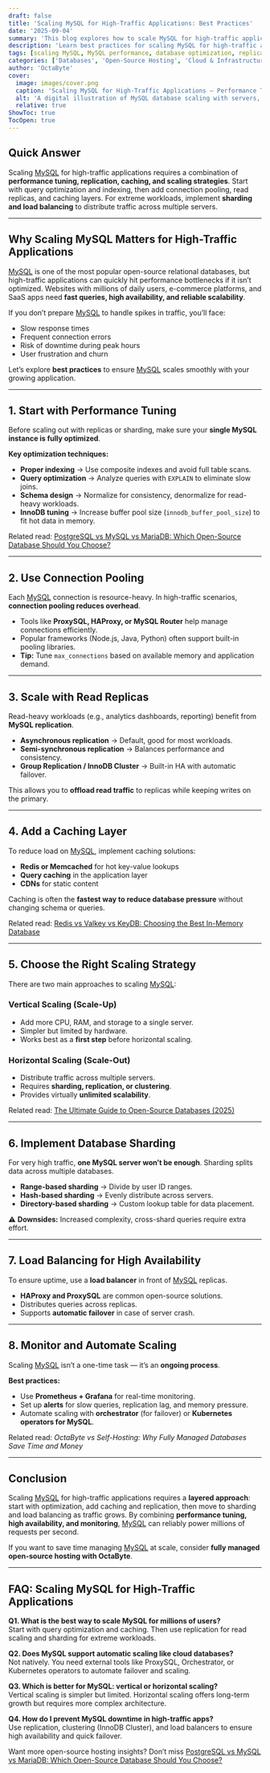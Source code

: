 ```yaml
---
draft: false
title: 'Scaling MySQL for High-Traffic Applications: Best Practices'
date: '2025-09-04'
summary: 'This blog explores how to scale MySQL for high-traffic applications by combining query optimization, indexing, and InnoDB tuning with advanced techniques like replication, caching, sharding, and load balancing. Learn the best practices to ensure fast performance, high availability, and seamless growth for modern applications.'
description: 'Learn best practices for scaling MySQL for high-traffic applications. Explore replication, sharding, caching, and optimization strategies for reliable performance.'
tags: [scaling MySQL, MySQL performance, database optimization, replication, caching, sharding, load balancing, open-source hosting]
categories: ['Databases', 'Open-Source Hosting', 'Cloud & Infrastructure']
author: 'OctaByte'
cover:
  image: images/cover.png
  caption: 'Scaling MySQL for High-Traffic Applications – Performance Tuning, Replication, and Load Balancing Best Practices'
  alt: 'A digital illustration of MySQL database scaling with servers, replication, caching, and load balancing, representing high-traffic application architecture.'
  relative: true
ShowToc: true
TocOpen: true
---
```


## Quick Answer

Scaling [MySQL](https://octabyte.io/fully-managed-open-source-services/databases/relational-databases/mysql) for high-traffic applications requires a combination of **performance tuning, replication, caching, and scaling strategies**. Start with query optimization and indexing, then add connection pooling, read replicas, and caching layers. For extreme workloads, implement **sharding and load balancing** to distribute traffic across multiple servers.

---

## Why Scaling MySQL Matters for High-Traffic Applications

[MySQL](https://octabyte.io/fully-managed-open-source-services/databases/relational-databases/mysql) is one of the most popular open-source relational databases, but high-traffic applications can quickly hit performance bottlenecks if it isn’t optimized. Websites with millions of daily users, e-commerce platforms, and SaaS apps need **fast queries, high availability, and reliable scalability**.

If you don’t prepare [MySQL](https://octabyte.io/fully-managed-open-source-services/databases/relational-databases/mysql) to handle spikes in traffic, you’ll face:

- Slow response times  
- Frequent connection errors  
- Risk of downtime during peak hours  
- User frustration and churn  

Let’s explore **best practices** to ensure [MySQL](https://octabyte.io/fully-managed-open-source-services/databases/relational-databases/mysql) scales smoothly with your growing application.

---

## 1. Start with Performance Tuning

Before scaling out with replicas or sharding, make sure your **single MySQL instance is fully optimized**.

**Key optimization techniques:**

- **Proper indexing** → Use composite indexes and avoid full table scans.  
- **Query optimization** → Analyze queries with `EXPLAIN` to eliminate slow joins.  
- **Schema design** → Normalize for consistency, denormalize for read-heavy workloads.  
- **InnoDB tuning** → Increase buffer pool size (`innodb_buffer_pool_size`) to fit hot data in memory.  

Related read: [PostgreSQL vs MySQL vs MariaDB: Which Open-Source Database Should You Choose?](/topics/open-source-databases/postgresql-vs-mysql-vs-mariadb/)

---

## 2. Use Connection Pooling

Each [MySQL](https://octabyte.io/fully-managed-open-source-services/databases/relational-databases/mysql) connection is resource-heavy. In high-traffic scenarios, **connection pooling reduces overhead**.

- Tools like **ProxySQL, HAProxy, or MySQL Router** help manage connections efficiently.  
- Popular frameworks (Node.js, Java, Python) often support built-in pooling libraries.  
- **Tip:** Tune `max_connections` based on available memory and application demand.  

---

## 3. Scale with Read Replicas

Read-heavy workloads (e.g., analytics dashboards, reporting) benefit from **MySQL replication**.

- **Asynchronous replication** → Default, good for most workloads.  
- **Semi-synchronous replication** → Balances performance and consistency.  
- **Group Replication / InnoDB Cluster** → Built-in HA with automatic failover.  

This allows you to **offload read traffic** to replicas while keeping writes on the primary.

---

## 4. Add a Caching Layer

To reduce load on [MySQL](https://octabyte.io/fully-managed-open-source-services/databases/relational-databases/mysql), implement caching solutions:

- **Redis or Memcached** for hot key-value lookups  
- **Query caching** in the application layer  
- **CDNs** for static content  

Caching is often the **fastest way to reduce database pressure** without changing schema or queries.

Related read: [Redis vs Valkey vs KeyDB: Choosing the Best In-Memory Database](../redis-vs-valkey-vs-keydb/)

---

## 5. Choose the Right Scaling Strategy

There are two main approaches to scaling [MySQL](https://octabyte.io/fully-managed-open-source-services/databases/relational-databases/mysql):

### Vertical Scaling (Scale-Up)
- Add more CPU, RAM, and storage to a single server.  
- Simpler but limited by hardware.  
- Works best as a **first step** before horizontal scaling.  

### Horizontal Scaling (Scale-Out)
- Distribute traffic across multiple servers.  
- Requires **sharding, replication, or clustering**.  
- Provides virtually **unlimited scalability**.  

Related read: [The Ultimate Guide to Open-Source Databases (2025)](/topics/open-source-databases/ultimate-guide-2025/)

---

## 6. Implement Database Sharding

For very high traffic, **one MySQL server won’t be enough**. Sharding splits data across multiple databases.

- **Range-based sharding** → Divide by user ID ranges.  
- **Hash-based sharding** → Evenly distribute across servers.  
- **Directory-based sharding** → Custom lookup table for data placement.  

⚠️ **Downsides:** Increased complexity, cross-shard queries require extra effort.  

---

## 7. Load Balancing for High Availability

To ensure uptime, use a **load balancer** in front of [MySQL](https://octabyte.io/fully-managed-open-source-services/databases/relational-databases/mysql) replicas.  

- **HAProxy and ProxySQL** are common open-source solutions.  
- Distributes queries across replicas.  
- Supports **automatic failover** in case of server crash.  

---

## 8. Monitor and Automate Scaling

Scaling [MySQL](https://octabyte.io/fully-managed-open-source-services/databases/relational-databases/mysql) isn’t a one-time task — it’s an **ongoing process**.

**Best practices:**

- Use **Prometheus + Grafana** for real-time monitoring.  
- Set up **alerts** for slow queries, replication lag, and memory pressure.  
- Automate scaling with **orchestrator** (for failover) or **Kubernetes operators for MySQL**.  

Related read: *OctaByte vs Self-Hosting: Why Fully Managed Databases Save Time and Money*

---

## Conclusion

Scaling [MySQL](https://octabyte.io/fully-managed-open-source-services/databases/relational-databases/mysql) for high-traffic applications requires a **layered approach**: start with optimization, add caching and replication, then move to sharding and load balancing as traffic grows. By combining **performance tuning, high availability, and monitoring**, [MySQL](https://octabyte.io/fully-managed-open-source-services/databases/relational-databases/mysql) can reliably power millions of requests per second.  

If you want to save time managing [MySQL](https://octabyte.io/fully-managed-open-source-services/databases/relational-databases/mysql) at scale, consider **fully managed open-source hosting with OctaByte**.

---

## FAQ: Scaling MySQL for High-Traffic Applications

**Q1. What is the best way to scale MySQL for millions of users?**  
Start with query optimization and caching. Then use replication for read scaling and sharding for extreme workloads.  

**Q2. Does MySQL support automatic scaling like cloud databases?**  
Not natively. You need external tools like ProxySQL, Orchestrator, or Kubernetes operators to automate failover and scaling.  

**Q3. Which is better for MySQL: vertical or horizontal scaling?**  
Vertical scaling is simpler but limited. Horizontal scaling offers long-term growth but requires more complex architecture.  

**Q4. How do I prevent MySQL downtime in high-traffic apps?**  
Use replication, clustering (InnoDB Cluster), and load balancers to ensure high availability and quick failover.  

Want more open-source hosting insights? Don’t miss [PostgreSQL vs MySQL vs MariaDB: Which Open-Source Database Should You Choose?](/topics/open-source-databases/postgresql-vs-mysql-vs-mariadb/)
